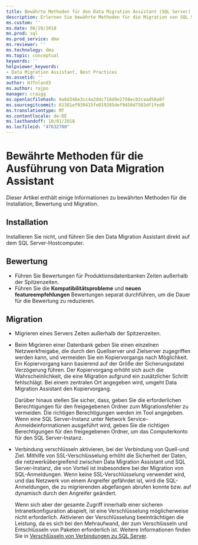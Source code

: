 ```yaml
---
title: Bewährte Methoden für den Data Migration Assistant (SQL Server) | Microsoft-Dokumentation
description: Erlernen Sie bewährte Methoden für die Migration von SQL Server-Datenbanken mit Data Migration Assistant
ms.custom: ''
ms.date: 08/29/2018
ms.prod: sql
ms.prod_service: dma
ms.reviewer: ''
ms.technology: dma
ms.topic: conceptual
keywords: ''
helpviewer_keywords:
- Data Migration Assistant, Best Practices
ms.assetid: ''
author: HJToland3
ms.author: rajpo
manager: craigg
ms.openlocfilehash: 9a8d346e3cc4a2ddc718d9e2758ec02caa458a8f
ms.sourcegitcommit: 61381ef939415fe019285def9450d7583df1fed0
ms.translationtype: MT
ms.contentlocale: de-DE
ms.lasthandoff: 10/01/2018
ms.locfileid: "47632700"
---
```

# <a name="best-practices-for-running-data-migration-assistant"></a>Bewährte Methoden für die Ausführung von Data Migration Assistant
Dieser Artikel enthält einige Informationen zu bewährten Methoden für die Installation, Bewertung und Migration.

## <a name="installation"></a>Installation
Installieren Sie nicht, und führen Sie den Data Migration Assistant direkt auf dem SQL Server-Hostcomputer.

## <a name="assessment"></a>Bewertung
- Führen Sie Bewertungen für Produktionsdatenbanken Zeiten außerhalb der Spitzenzeiten.
- Führen Sie die **Kompatibilitätsprobleme** und **neuen featureempfehlungen** Bewertungen separat durchführen, um die Dauer für die Bewertung zu reduzieren.

## <a name="migration"></a>Migration
- Migrieren eines Servers Zeiten außerhalb der Spitzenzeiten.

- Beim Migrieren einer Datenbank geben Sie einen einzelnen Netzwerkfreigabe, die durch den Quellserver und Zielserver zugegriffen werden kann, und vermeiden Sie ein Kopiervorgangs nach Möglichkeit. Ein Kopiervorgang kann basierend auf der Größe der Sicherungsdatei Verzögerung führen. Der Kopiervorgang erhöht sich auch die Wahrscheinlichkeit, die eine Migration aufgrund ein zusätzlicher Schritt fehlschlägt. Bei einem zentralen Ort angegeben wird, umgeht Data Migration Assistant den Kopiervorgang.
 
    Darüber hinaus stellen Sie sicher, dass, geben Sie die erforderlichen Berechtigungen für den freigegebenen Ordner zum Migrationsfehler zu vermeiden. Die richtigen Berechtigungen werden im Tool angegeben. Wenn eine SQL Server-Instanz unter Network Service-Anmeldeinformationen ausgeführt wird, geben Sie die richtigen Berechtigungen für den freigegebenen Ordner, um das Computerkonto für den SQL Server-Instanz.

- Verbindung verschlüsseln aktivieren, bei der Verbindung von Quell-und Ziel. Mithilfe von SSL-Verschlüsselung erhöht die Sicherheit der Daten, die netzwerkübergreifend zwischen Data Migration Assistant und SQL Server-Instanz, die von Vorteil ist insbesondere bei der Migration von SQL-Anmeldungen. Wenn keine SSL-Verschlüsselung verwendet wird, und das Netzwerk von einem Angreifer gefährdet ist, wird die SQL-Anmeldungen, die zu migrierenden abgefangen abrufen konnte bzw. auf dynamisch durch den Angreifer geändert.

    Wenn sich aber der gesamte Zugriff innerhalb einer sicheren Intranetkonfiguration abspielt, ist eine Verschlüsselung möglicherweise nicht erforderlich. Aktivieren der Verschlüsselung beeinträchtigen die Leistung, da es sich bei den Mehraufwand, der zum Verschlüsseln und Entschlüsseln von Paketen erforderlich ist. Weitere Informationen finden Sie in [Verschlüsseln von Verbindungen zu SQL Server](https://go.microsoft.com/fwlink/?linkid=832513).
